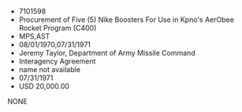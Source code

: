 * 7101598
* Procurement of Five (5) Nike Boosters For Use in  Kpno's AerObee Rocket Program (C400)
* MPS,AST
* 08/01/1970,07/31/1971
* Jeremy Taylor, Department of Army Missile Command
* Interagency Agreement
*   name not available
* 07/31/1971
* USD 20,000.00

NONE
